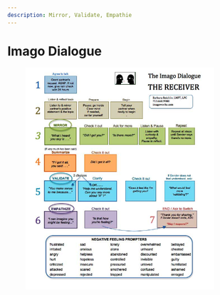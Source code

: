 ```yaml
---
description: Mirror, Validate, Empathie
---
```


# Imago Dialogue

<figure><img src="../../.gitbook/assets/imagodialogue.png" alt=""><figcaption></figcaption></figure>
